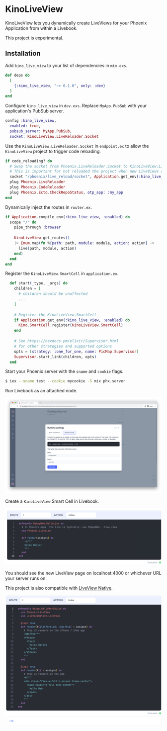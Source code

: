 # KinoLiveView

KinoLiveView lets you dynamically create LiveViews for your Phoenix Application from within a Livebook.

This project is experimental.

## Installation

Add `kino_live_view` to your list of dependencies in `mix.exs`.

```elixir
def deps do
  [
    {:kino_live_view, "~> 0.1.0", only: :dev}
  ]
end
```

Configure `kino_live_view` in `dev.exs`. Replace `MyApp.PubSub` with your application's PubSub server.

```elixir
config :kino_live_view,
  enabled: true,
  pubsub_server: MyApp.PubSub,
  socket: KinoLiveView.LiveReloader.Socket
```

Use the `KinoLiveView.LiveReloader.Socket` in `endpoint.ex` to allow the `KinoLiveView` project to trigger code reloading.

```elixir
if code_reloading? do
  # Swap the socket from Phoenix.LiveReloader.Socket to KinoLiveView.LiveReloader.Socket.
  # This is important for hot reloaded the project when new LiveViews are injected.
  socket "/phoenix/live_reload/socket", Application.get_env(:kino_live_view, :socket, Phoenix.LiveReloader.Socket)
  plug Phoenix.LiveReloader
  plug Phoenix.CodeReloader
  plug Phoenix.Ecto.CheckRepoStatus, otp_app: :my_app
end
```

Dynamically inject the routes in `router.ex`.

```elixir
if Application.compile_env(:kino_live_view, :enabled) do
  scope "/" do
    pipe_through :browser

    KinoLiveView.get_routes()
    |> Enum.map(fn %{path: path, module: module, action: action} ->
      live(path, module, action)
    end)
  end
end
```

Register the `KinoLiveView.SmartCell` in `application.ex`.

```elixir
  def start(_type, _args) do
    children = [
      # children should be unaffected
      ...
    ]

    # Register the KinoLiveView.SmartCell
    if Application.get_env(:kino_live_view, :enabled) do
      Kino.SmartCell.register(KinoLiveView.SmartCell)
    end

    # See https://hexdocs.pm/elixir/Supervisor.html
    # for other strategies and supported options
    opts = [strategy: :one_for_one, name: PicMap.Supervisor]
    Supervisor.start_link(children, opts)
  end
```

Start your Phoenix server with the `sname` and `cookie` flags.

```sh
$ iex --sname test --cookie mycookie -S mix phx.server
```

Run Livebook as an attached node.

![Run Livebook As Attached Node](assets/images/run_as_attached_node.png)

Create a `KinoLiveView` Smart Cell in Livebook.

![KinoLiveView Smart Cell](assets/images/hello_world_kino_live_smart_cell_web.png)

You should see the new LiveView page on localhost:4000 or whichever URL your server runs on.

This project is also compatible with [LiveView Native](https://github.com/liveview-native/live_view_native).

![KinoLiveView Smart Cell](assets/images/hello_world_kino_live_smart_cell_native.png)